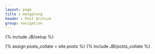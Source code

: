 ```yaml
---
layout: page
title : mengalong
header : Post Archive
group: navigation
---
```

{% include JB/setup %}

{% assign posts_collate = site.posts %}
{% include JB/posts_collate %}
